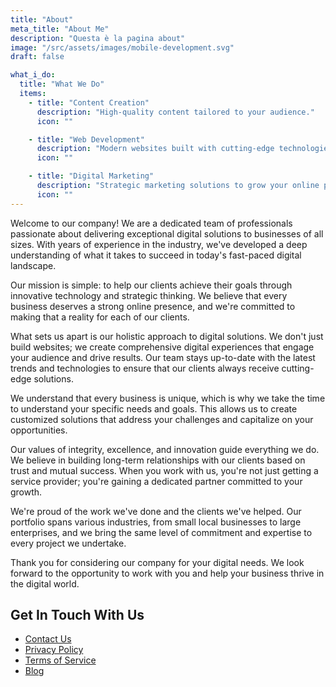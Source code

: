 ```yaml
---
title: "About"
meta_title: "About Me"
description: "Questa è la pagina about"
image: "/src/assets/images/mobile-development.svg"
draft: false

what_i_do:
  title: "What We Do"
  items:
    - title: "Content Creation"
      description: "High-quality content tailored to your audience."
      icon: ""

    - title: "Web Development"
      description: "Modern websites built with cutting-edge technologies."
      icon: ""

    - title: "Digital Marketing"
      description: "Strategic marketing solutions to grow your online presence."
      icon: ""
---
```


Welcome to our company! We are a dedicated team of professionals passionate about delivering exceptional digital solutions to businesses of all sizes. With years of experience in the industry, we've developed a deep understanding of what it takes to succeed in today's fast-paced digital landscape.

Our mission is simple: to help our clients achieve their goals through innovative technology and strategic thinking. We believe that every business deserves a strong online presence, and we're committed to making that a reality for each of our clients.

What sets us apart is our holistic approach to digital solutions. We don't just build websites; we create comprehensive digital experiences that engage your audience and drive results. Our team stays up-to-date with the latest trends and technologies to ensure that our clients always receive cutting-edge solutions.

We understand that every business is unique, which is why we take the time to understand your specific needs and goals. This allows us to create customized solutions that address your challenges and capitalize on your opportunities.

Our values of integrity, excellence, and innovation guide everything we do. We believe in building long-term relationships with our clients based on trust and mutual success. When you work with us, you're not just getting a service provider; you're gaining a dedicated partner committed to your growth.

We're proud of the work we've done and the clients we've helped. Our portfolio spans various industries, from small local businesses to large enterprises, and we bring the same level of commitment and expertise to every project we undertake.

Thank you for considering our company for your digital needs. We look forward to the opportunity to work with you and help your business thrive in the digital world.

## Get In Touch With Us

- [Contact Us](/contact/)
- [Privacy Policy](/privacy/)
- [Terms of Service](/terms/)
- [Blog](/blog/)

